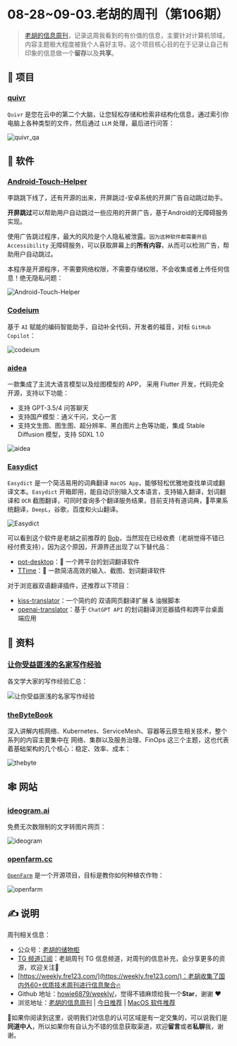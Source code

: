 # 08-28~09-03.老胡的周刊（第106期）

> [老胡的信息周刊](https://weekly.howie6879.com/)，记录这周我看到的有价值的信息，主要针对计算机领域，内容主题极大程度被我个人喜好主导。这个项目核心目的在于记录让自己有印象的信息做一个**留存**以及**共享**。

## 🎯 项目

### [quivr](https://github.com/stangirard/quivr)

`Quivr` 是您在云中的第二个大脑，让您轻松存储和检索非结构化信息，通过索引你电脑上各种类型的文件，然后通过 `LLM` 处理，最后进行问答：

![quivr_qa](https://images-1252557999.file.myqcloud.com/uPic/quivr_qa.jpg)

## 🤖 软件

### [Android-Touch-Helper](https://github.com/zfdang/Android-Touch-Helper)

李跳跳下线了，还有开源的出来，开屏跳过-安卓系统的开屏广告自动跳过助手。

**开屏跳过**可以帮助用户自动跳过一些应用的开屏广告，基于Android的无障碍服务实现。

使用广告跳过程序，最大的风险是个人隐私被泄露。`因为这种软件都需要开启Accessibility` 无障碍服务，可以获取屏幕上的**所有内容**，从而可以检测广告，帮助用户自动跳过。

本程序是开源程序，不需要网络权限，不需要存储权限，不会收集或者上传任何信息！绝无隐私问题：

![Android-Touch-Helper](https://images-1252557999.file.myqcloud.com/uPic/Android-Touch-Helper.jpg)

### [Codeium](https://codeium.com/)

基于 `AI` 赋能的编码智能助手，自动补全代码，开发者的福音，对标 `GitHub Copilot`：

![codeium](https://images-1252557999.file.myqcloud.com/uPic/codeium.jpg)

### [aidea](https://github.com/mylxsw/aidea)

一款集成了主流大语言模型以及绘图模型的 APP， 采用 Flutter 开发，代码完全开源，支持以下功能：

- 支持 GPT-3.5/4 问答聊天
- 支持国产模型：通义千问，文心一言
- 支持文生图、图生图、超分辨率、黑白图片上色等功能，集成 Stable Diffusion 模型，支持 SDXL 1.0

![aidea](https://images-1252557999.file.myqcloud.com/uPic/aidea.jpg)

### [Easydict](https://github.com/tisfeng/Easydict)

`Easydict` 是一个简洁易用的词典翻译 `macOS App`，能够轻松优雅地查找单词或翻译文本。`Easydict` 开箱即用，能自动识别输入文本语言，支持输入翻译，划词翻译和 `OCR` 截图翻译，可同时查询多个翻译服务结果，目前支持有道词典，🍎苹果系统翻译，`DeepL`，谷歌，百度和火山翻译。

![Easydict](https://images-1252557999.file.myqcloud.com/uPic/Easydict.jpg)

可以看到这个软件是老胡之前推荐的 [Bob](https://weekly.howie6879.com/2021/12-26~12-31.%E8%80%81%E8%83%A1%E7%9A%84%E5%91%A8%E5%88%8A%EF%BC%88%E7%AC%AC020%E6%9C%9F%EF%BC%89.html?h=bob#upic)，当然现在已经收费（老胡觉得不错已经付费支持），因为这个原因，开源界还出现了以下替代品：

- [pot-desktop](https://weekly.howie6879.com/2023/05-15~05-20.%E8%80%81%E8%83%A1%E7%9A%84%E5%91%A8%E5%88%8A%EF%BC%88%E7%AC%AC091%E6%9C%9F%EF%BC%89.html?h=bob#pot-desktop)：🌈 一个跨平台的划词翻译软件
- [TTime](https://weekly.howie6879.com/2023/06-12~06-17.%E8%80%81%E8%83%A1%E7%9A%84%E5%91%A8%E5%88%8A%EF%BC%88%E7%AC%AC095%E6%9C%9F%EF%BC%89.html?h=bob#ttime)：🚀 一款简洁高效的输入、截图、划词翻译软件

对于浏览器双语翻译插件，还推荐以下项目：

- [kiss-translator](https://github.com/fishjar/kiss-translator)：一个简约的 双语网页翻译扩展 & 油猴脚本
- [openai-translator](https://github.com/openai-translator/openai-translator)：基于 `ChatGPT API` 的划词翻译浏览器插件和跨平台桌面端应用

## 👀 资料

### [让你受益匪浅的名家写作经验](https://docs.qq.com/aio/DWVRkZ1RUWHRsdU1J?p=4oWLX7hAfFdfdbi4Ir5wqo)

各文学大家的写作经验汇总：

![让你受益匪浅的名家写作经验](https://images-1252557999.file.myqcloud.com/uPic/让你受益匪浅的名家写作经验.jpg)

### [theByteBook](https://github.com/isno/theByteBook)

深入讲解内核网络、Kubernetes、ServiceMesh、容器等云原生相关技术，整个系列的内容主要集中在 网络、集群以及服务治理、FinOps 这三个主题，这也代表着基础架构的几个核心：稳定、效率、成本：

![thebyte](https://images-1252557999.file.myqcloud.com/uPic/thebyte.jpg)

## 🕸 网站

### [ideogram.ai](https://ideogram.ai/)

免费无次数限制的文字转图片网页：

![ideogram](https://images-1252557999.file.myqcloud.com/uPic/ideogram.jpg)

### [openfarm.cc](https://openfarm.cc/)

[`OpenFarm`](https://github.com/openfarmcc/OpenFarm) 是一个开源项目，目标是教你如何种植农作物：

![openfarm](https://images-1252557999.file.myqcloud.com/uPic/openfarm.jpg)

## ✍️ 说明

周刊相关信息：

- 公众号：[老胡的储物柜](https://images-1252557999.file.myqcloud.com/uPic/ETIbMe.jpg)
- [TG 频道订阅](https://t.me/howie_weekly)：老胡周刊 TG 信息频道，对周刊的信息补充，会分享更多的资源，欢迎关注👏
- [https://weekly.fre123.com/](https://weekly.fre123.com/)：老胡收集了国内外60+优质技术周刊进行信息聚合🔥
- Github 地址：[howie6879/weekly/](https://github.com/howie6879/weekly/)，觉得不错麻烦给我一个**Star**，谢谢 ❤️
- 浏览地址：[老胡的信息周刊](https://weekly.howie6879.com) | [今日推荐](https://weekly.howie6879.com/recommend/index.html) | [MacOS 软件推荐](https://weekly.howie6879.com/soft/mac.html)

🙌如果你阅读到这里，说明我们对信息的认可区域是有一定交集的，可以说我们是**同道中人**，所以如果你有自认为不错的信息获取渠道，欢迎**留言**或者**私聊**我，谢谢。
